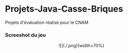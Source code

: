 # Projets-Java-Casse-Briques
Projets d'évaluation réalisé pour le CNAM
### Screeshot du jeu
<div align="center">
![](./.png){width=70%}
</div>
